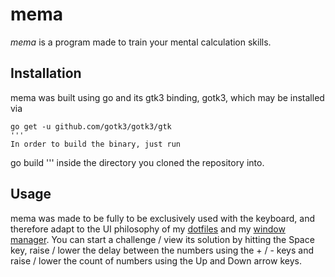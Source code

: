 # mema
*mema* is a program made to train your mental calculation skills.
## Installation
mema was built using go and its gtk3 binding, gotk3, which may be installed via
```
go get -u github.com/gotk3/gotk3/gtk
'''
In order to build the binary, just run
```
go build
'''
inside the directory you cloned the repository into.
## Usage
mema was made to be fully to be exclusively used with the keyboard, and therefore adapt to the UI philosophy of my [dotfiles](https://github.com/dylangoepel/dotfiles)
and my [window manager](https://github.com/dylangoepel/dwm).
You can start a challenge / view its solution by hitting the Space key, raise / lower the delay between the numbers using the + / - keys and raise / lower the count of numbers using the Up and Down arrow keys.
